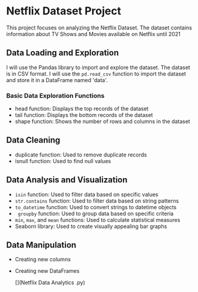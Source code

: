 # Netflix Dataset Project

This project focuses on analyzing the Netflix Dataset. The dataset contains information about TV Shows and Movies available on Netflix until 2021

## Data Loading and Exploration
I will use the Pandas library to import and explore the dataset. The dataset is in CSV format. I will use the `pd.read_csv` function to import the dataset and store it in a DataFrame named 'data'. [](file.csv)

### Basic Data Exploration Functions
- head function: Displays the top records of the dataset
- tail function: Displays the bottom records of the dataset
- shape function: Shows the number of rows and columns in the dataset

## Data Cleaning
- duplicate function: Used to remove duplicate records
- isnull function: Used to find null values

## Data Analysis and Visualization
- `isin` function: Used to filter data based on specific values
- `str.contains` function: Used to filter data based on string patterns
- `to_datetime` function: Used to convert strings to datetime objects
- ` groupby` function: Used to group data based on specific criteria
- `min`, `max`, and `mean` functions: Used to calculate statistical measures
- Seaborn library: Used to create visually appealing bar graphs

## Data Manipulation
- Creating new columns
- Creating new DataFrames

  [](Netflix Data Analytics .py)
  

  
